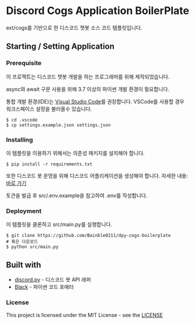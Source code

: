 # Discord Cogs Application BoilerPlate
ext/cogs를 기반으로 한 디스코드 챗봇 소스 코드 템플릿입니다.

## Starting / Setting Application

### Prerequisite
이 프로젝트는 디스코드 챗봇 개발을 하는 프로그래머를 위해 제작되었습니다.

async와 await 구문 사용을 위해 3.7 이상의 파이썬 개발 환경이 필요합니다.

통합 개발 환경(IDE)는 [Visual Studio Code](https://code.visualstudio.com)를 권장합니다.
VSCode를 사용할 경우 워크스페이스 설정을 불러올수 있습니다.

```
$ cd .vscode
$ cp settings.example.json settings.json
```

### Installing
이 템플릿을 이용하기 위해서는 의존성 패키지를 설치해야 합니다.

```
$ pip install -r requirements.txt
```

또한 디스코드 봇 운영을 위해 디스코드 어플리케이션을 생성해야 합니다.
자세한 내용: [바로 가기](https://blog.naver.com/bainble0211/221955506407)

토큰을 발급 후 src/.env.example을 참고하여 .env를 작성합니다.

### Deployment
이 템플릿을 클론하고 src/main.py를 실행합니다.

```
$ git clone https://github.com/Bainble0211/dpy-cogs-boilerplate
# 혹은 다운로드
$ python src/main.py
```

## Built with
* [discord.py](https://discordpy.readthedocs.io/en/latest/) - 디스코드 봇 API 래퍼
* [Black](https://github.com/psf/black) - 파이썬 코드 포매터

### License
This project is licensed under the MIT License - see the
[LICENSE](https://github.com/Bainble0211/dpy-cogs-boilerplate/blob/main/LICENSE)

